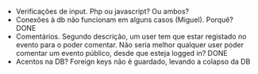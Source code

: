 - Verificações de input. Php ou javascript? Ou ambos?
- Conexões à db não funcionam em alguns casos (Miguel). Porquê? DONE
- Comentários. Segundo descrição, um user tem que estar registado no evento para o poder comentar. Não seria melhor qualquer user poder comentar um evento público, desde que esteja logged in? DONE
- Acentos na DB? Foreign keys não é guardado, levando a colapso da DB
